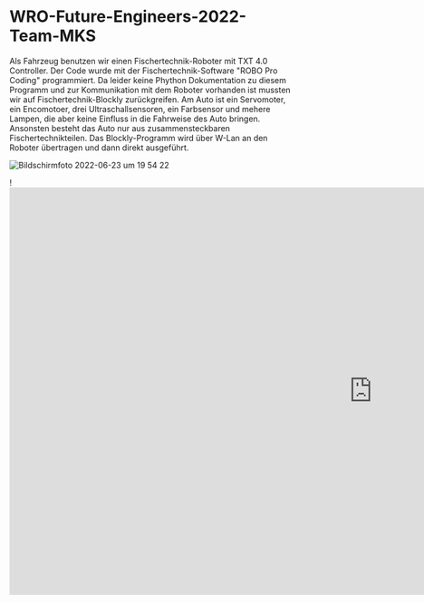 # WRO-Future-Engineers-2022-Team-MKS

Als Fahrzeug benutzen wir einen Fischertechnik-Roboter mit TXT 4.0 Controller. Der Code wurde mit der Fischertechnik-Software "ROBO Pro Coding" programmiert. Da leider keine Phython Dokumentation zu diesem Programm und zur Kommunikation mit dem Roboter vorhanden ist mussten wir auf Fischertechnik-Blockly zurückgreifen.
Am Auto ist ein Servomoter, ein Encomotoer, drei Ultraschallsensoren, ein Farbsensor und mehere Lampen, die aber keine Einfluss in die Fahrweise des Auto bringen. Ansonsten besteht das Auto nur aus zusammensteckbaren Fischertechnikteilen.
Das Blockly-Programm wird über W-Lan an den Roboter übertragen und dann direkt ausgeführt.


![Bildschirmfoto 2022-06-23 um 19 54 22](https://user-images.githubusercontent.com/80636354/175364561-4b3d1245-0b31-495b-92c5-4162f39c649d.png)



!<iframe width="1280" height="720" src="https://www.youtube.com/embed/jOzxhZ0cUeA" title="Future Engineers 2022 Team MKS Video" frameborder="0" allow="accelerometer; autoplay; clipboard-write; encrypted-media; gyroscope; picture-in-picture" allowfullscreen></iframe>
